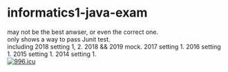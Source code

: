 # informatics1-java-exam
may not be the best anwser, or even the correct one.\
only shows a way to pass Junit test.\
including 2018 setting 1, 2. 2018 && 2019 mock. 2017 setting 1. 2016 setting 1. 2015 setting 1. 2014 setting 1.\
<a href="https://996.icu"><img src="https://img.shields.io/badge/link-996.icu-red.svg" alt="996.icu" /></a>
